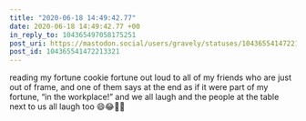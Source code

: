 ```yaml
---
title: "2020-06-18 14:49:42.77"
date: 2020-06-18 14:49:42.77 +00
in_reply_to: 104365497058175251
post_uri: https://mastodon.social/users/gravely/statuses/104365541472213321
post_id: 104365541472213321
---
```

reading my fortune cookie fortune out loud to all of my friends who are just out of frame, and one of them says at the end as if it were part of my fortune, “in the workplace!” and we all laugh and the people at the table next to us all laugh too 😄😂🤣🥠


